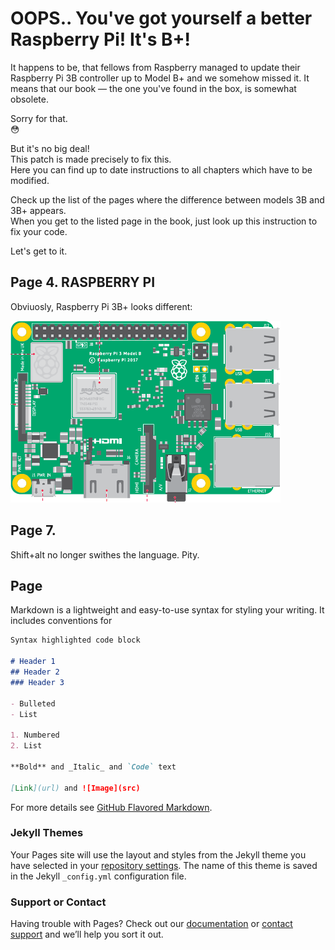 # OOPS.. You've got yourself a better Raspberry Pi! It's B+!

It happens to be, that fellows from Raspberry managed to update their Raspberry Pi 3B controller up to Model B+ and we somehow missed it. It means that our book — the one you've found in the box, is somewhat obsolete.

Sorry for that.   
:flushed:

But it's no big deal!    
This patch is made precisely to fix this.   
Here you can find up to date instructions to all chapters which have to be modified.

Check up the list of the pages where the difference between models 3B and 3B+ appears.   
When you get to the listed page in the book, just look up this instruction to fix your code.

Let's get to it.

## Page 4. RASPBERRY PI
Obviuosly, Raspberry Pi 3B+ looks different:

![Image](/b-plus/images/b+_sketch.png)

## Page 7.
Shift+alt no longer swithes the language. Pity.

## Page 




Markdown is a lightweight and easy-to-use syntax for styling your writing. It includes conventions for

```markdown
Syntax highlighted code block

# Header 1
## Header 2
### Header 3

- Bulleted
- List

1. Numbered
2. List

**Bold** and _Italic_ and `Code` text

[Link](url) and ![Image](src)
```

For more details see [GitHub Flavored Markdown](https://guides.github.com/features/mastering-markdown/).

### Jekyll Themes

Your Pages site will use the layout and styles from the Jekyll theme you have selected in your [repository settings](https://github.com/nkrkv/raspberry-kit/settings). The name of this theme is saved in the Jekyll `_config.yml` configuration file.

### Support or Contact

Having trouble with Pages? Check out our [documentation](https://help.github.com/categories/github-pages-basics/) or [contact support](https://github.com/contact) and we’ll help you sort it out.
